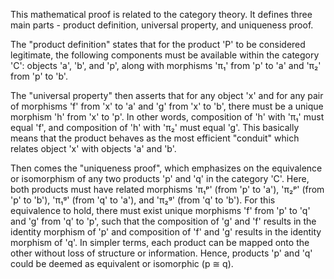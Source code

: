 This mathematical proof is related to the category theory. It defines three main parts - product definition, universal property, and uniqueness proof.

The "product definition" states that for the product 'P' to be considered legitimate, the following components must be available within the category 'C': objects 'a', 'b', and 'p', along with morphisms 'π₁' from 'p' to 'a' and 'π₂' from 'p' to 'b'.

The "universal property" then asserts that for any object 'x' and for any pair of morphisms 'f' from 'x' to 'a' and 'g' from 'x' to 'b', there must be a unique morphism 'h' from 'x' to 'p'. In other words, composition of 'h' with 'π₁' must equal 'f', and composition of 'h' with 'π₂' must equal 'g'. This basically means that the product behaves as the most efficient "conduit" which relates object 'x' with objects 'a' and 'b'.

Then comes the "uniqueness proof", which emphasizes on the equivalence or isomorphism of any two products 'p' and 'q' in the category 'C'. Here, both products must have related morphisms 'π₁ᵖ' (from 'p' to 'a'), 'π₂ᵖ' (from 'p' to 'b'), 'π₁ᵍ' (from 'q' to 'a'), and 'π₂ᵍ' (from 'q' to 'b'). For this equivalence to hold, there must exist unique morphisms 'f' from 'p' to 'q' and 'g' from 'q' to 'p', such that the composition of 'g' and 'f' results in the identity morphism of 'p' and composition of 'f' and 'g' results in the identity morphism of 'q'. In simpler terms, each product can be mapped onto the other without loss of structure or information. Hence, products 'p' and 'q' could be deemed as equivalent or isomorphic (p ≅ q).